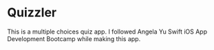 # Quizzler
This is a multiple choices quiz app.
I followed Angela Yu Swift iOS App Development Bootcamp while making this app.

